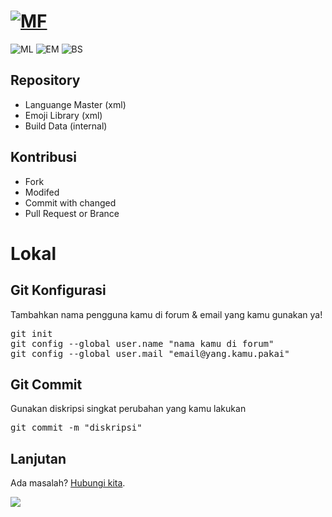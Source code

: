 # [![MF](http://mifans.web.id/styles/mifans/xenforo/logo.png)](http://forum.mifans.web.id)
![ML](https://img.shields.io/badge/Master-Languange-brightgreen.svg)
![EM](https://img.shields.io/badge/Emoji-Code-red.svg)
![BS](https://img.shields.io/badge/Build-Data-yellowgreen.svg)
## Repository

- Languange Master (xml)
- Emoji Library (xml)
- Build Data (internal)

## Kontribusi
- Fork
- Modifed
- Commit with changed
- Pull Request or Brance

# Lokal
## Git Konfigurasi
Tambahkan nama pengguna kamu di forum & email yang kamu gunakan ya!
<pre>git init
git config --global user.name "nama kamu di forum"
git config --global user.mail "email@yang.kamu.pakai"
</pre>

## Git Commit
Gunakan diskripsi singkat perubahan yang kamu lakukan
<pre>git commit -m "diskripsi"</pre>

## Lanjutan
Ada masalah? <a href="http://mifans.web.id/misc/contact">Hubungi kita</a>.

[![](https://img.shields.io/twitter/follow/mifansindonesia.svg?style=social)](https://twitter.com/mifansindonesia)

